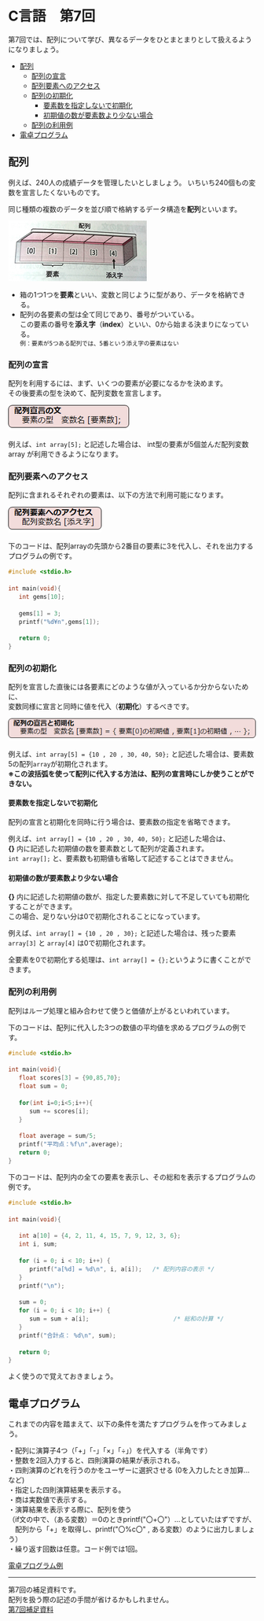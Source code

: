 # C言語　第7回　
第7回では、配列について学び、異なるデータをひとまとまりとして扱えるようになりましょう。  
     
  - [配列](#配列)  
    - [配列の宣言](#配列の宣言)
    - [配列要素へのアクセス](#配列要素へのアクセス)
    - [配列の初期化](#配列の初期化)
      - [要素数を指定しないで初期化](#要素数を指定しないで初期化)
      - [初期値の数が要素数より少ない場合](#初期値の数が要素数より少ない場合)
    - [配列の利用例](#配列の利用例)
  - [電卓プログラム](#電卓プログラム)
  
## 配列
例えば、240人の成績データを管理したいとしましょう。
いちいち240個もの変数を宣言したくないものです。

同じ種類の複数のデータを並び順で格納するデータ構造を**配列**といいます。  

![](./img/pc_07_1.png)

-  箱の1つ1つを**要素**といい、変数と同じように型があり、データを格納できる。  
-  配列の各要素の型は全て同じであり、番号がついている。  
この要素の番号を**添え字**（**index**）といい、0から始まる決まりになっている。  
`例：要素が5つある配列では、5番という添え字の要素はない`

### 配列の宣言
配列を利用するには、まず、いくつの要素が必要になるかを決めます。  
その後要素の型を決めて、配列変数を宣言します。

![](./img/pc_07_2.png)

例えば、`int array[5];` と記述した場合は、
int型の要素が5個並んだ配列変数 array が利用できるようになります。

### 配列要素へのアクセス
配列に含まれるそれぞれの要素は、以下の方法で利用可能になります。

![](./img/pc_07_3.png)

下のコードは、配列arrayの先頭から2番目の要素に3を代入し、それを出力するプログラムの例です。  
``` C
#include <stdio.h>

int main(void){
   int gems[10];

   gems[1] = 3;
   printf("%d¥n",gems[1]);

   return 0;
}
```

### 配列の初期化
配列を宣言した直後には各要素にどのような値が入っているか分からないために、  
変数同様に宣言と同時に値を代入（**初期化**）するべきです。

![](./img/pc_07_4.png)

例えば、`int array[5] = {10 , 20 , 30, 40, 50};` と記述した場合は、要素数5の配列`array`が初期化されます。  
**※この波括弧を使って配列に代入する方法は、配列の宣言時にしか使うことができない。**

#### 要素数を指定しないで初期化
配列の宣言と初期化を同時に行う場合は、要素数の指定を省略できます。

例えば、`int array[] = {10 , 20 , 30, 40, 50};` と記述した場合は、  
**{}** 内に記述した初期値の数を要素数として配列が定義されます。  
`int array[];` と、要素数も初期値も省略して記述することはできません。

#### 初期値の数が要素数より少ない場合
**{}** 内に記述した初期値の数が、指定した要素数に対して不足していても初期化することができます。  
この場合、足りない分は0で初期化されることになっています。

例えば、`int array[] = {10 , 20 , 30};` と記述した場合は、残った要素 `array[3]` と `array[4]` は0で初期化されます。

全要素を0で初期化する処理は、`int array[] = {};`というように書くことができます。

### 配列の利用例
配列はループ処理と組み合わせて使うと価値が上がるといわれています。

 下のコードは、配列に代入した3つの数値の平均値を求めるプログラムの例です。

``` C
#include <stdio.h>

int main(void){
   float scores[3] = {90,85,70};
   float sum = 0;

   for(int i=0;i<5;i++){
      sum += scores[i];
   }

   float average = sum/5;
   printf("平均点：%f\n",average);
   return 0;
}
```

下のコードは、配列内の全ての要素を表示し、その総和を表示するプログラムの例です。

``` C
#include <stdio.h>

int main(void){

   int a[10] = {4, 2, 11, 4, 15, 7, 9, 12, 3, 6};
   int i, sum;

   for (i = 0; i < 10; i++) {
      printf("a[%d] = %d\n", i, a[i]);   /* 配列内容の表示 */
   }
   printf("\n");
    
   sum = 0;
   for (i = 0; i < 10; i++) {
      sum = sum + a[i];                        /* 総和の計算 */
   }
   printf("合計点： %d\n", sum);

   return 0;
}
```

よく使うので覚えておきましょう。

## 電卓プログラム
これまでの内容を踏まえて、以下の条件を満たすプログラムを作ってみましょう。  

・配列に演算子4つ（「+」「-」「×」「÷」）を代入する（半角です）  
・整数を2回入力すると、四則演算の結果が表示される。   
・四則演算のどれを行うのかをユーザーに選択させる  (0を入力したとき加算… など)  
・指定した四則演算結果を表示する。   
・商は実数値で表示する。  
・演算結果を表示する際に、配列を使う  
（if文の中で、（ある変数）＝0のときprintf("〇+〇"）…としていたはずですが、  
　配列から「+」を取得し、printf("〇%c〇" , ある変数）のように出力しましょう）  
・繰り返す回数は任意。コード例では1回。  

[電卓プログラム例](pc_code_07_1.md)

---
  第7回の補足資料です。  
 配列を扱う際の記述の手間が省けるかもしれません。  
  [第7回補足資料](pc_07+.md) 
